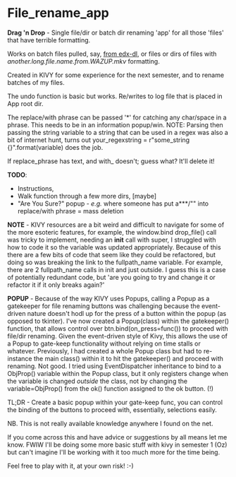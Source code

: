 # File_rename_app
**Drag 'n Drop** - Single file/dir or batch dir renaming 'app' for all those 'files' that have terrible formatting.

Works on batch files pulled, say, [from edx-dl](https://github.com/coursera-dl/edx-dl), or files or dirs of files with *another.long.file.name.from.WAZUP.mkv* formatting.

Created in KIVY for some experience for the next semester, and to rename batches of my files.

The undo function is basic but works. Re/writes to log file that is placed in App root dir.

The replace/with phrase can be passed '*' for catching any char/space in a phrase. This needs to be in an information popup/win. NOTE: Parsing then passing the string variable to a string that can be used in a regex was also a bit of internet hunt, turns out your_regexstring = r"some_string {}".format(variable) does the job.

If replace_phrase has text, and with_ doesn't; guess what? It'll delete it!

**TODO**: 
* Instructions,
* Walk function through a few more dirs, [maybe]
* "Are You Sure?" popup - *e.g.* where someone has put a***/"" into replace/with phrase = mass deletion 

**NOTE** - KIVY resources are a bit weird and difficult to navigate for some of the more esoteric features, for example, the window.bind drop_file() call was tricky to implement, needing an __init__ call with super,  I struggled with how to code it so the variable was updated appropriately. Because of this there are a few bits of code that seem like they could be refactored, but doing so was breaking the link to the fullpath_name variable. For example, there are 2 fullpath_name calls in init and just outside. I guess this is a case of potentially redundant code, but 'are you going to try and change it or refactor it if it only breaks again?'

**POPUP** - Because of the way KIVY uses Popups, calling a Popup as a gatekeeper for file renaming buttons was challenging because the event-driven nature doesn't hodl up for the press of a button within the popup (as opposed to tkinter). I've now created a Popup(class) within the gatekeeper() function, that allows control over btn.bind(on_press=func()) to proceed with file/dir renaming. Given the event-driven style of Kivy, this allows the use of a Popup to gate-keep functionality without relying on time stalls or whatever. Previously, I had created a whole Popup class but had to re-instance the main class() within it to hit the gatekeeper() and proceed with renaming. Not good. I tried using EventDispatcher inheritance to bind to a ObjProp() variable within the Popup class, but it only registers change when the variable is changed <i>outside</i> the class, not by changing the variable=ObjProp() from the ok() function assigned to the ok button. (!)

TL;DR - Create a basic popup within your gate-keep func, you can control the binding of the buttons to proceed with, essentially, selections easily. 

NB. This is not really available knowledge anywhere I found on the net. 

If you come across this and have advice or suggestions by all means let me know. FWIW I'll be doing some more basic stuff with kivy in semester 1 (Oz) but can't imagine I'll be working with it too much more for the time being. 

Feel free to play with it, at your own risk! :-)

